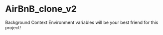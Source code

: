 # AirBnB_clone_v2
Background Context Environment variables will be your best friend for this project!
